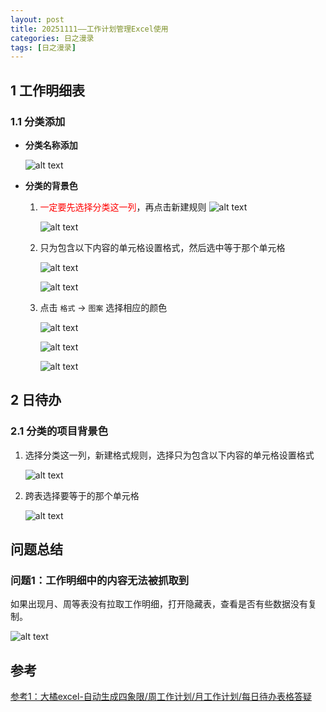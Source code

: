 ```yaml
---
layout: post
title: 20251111——工作计划管理Excel使用
categories: 日之漫录
tags: [日之漫录]
---
```


## 1 工作明细表

### 1.1 分类添加

- **分类名称添加**

  ![alt text](/assets/rizhimanlu/20250311/image/image.png)

- **分类的背景色**

  1.  <font color="red">一定要先选择分类这一列</font>，再点击新建规则
      ![alt text](/assets/rizhimanlu/20250311/image/image-7.png)
      
      ![alt text](/assets/rizhimanlu/20250311/image/image-1.png)

  2. 只为包含以下内容的单元格设置格式，然后选中等于那个单元格

      ![alt text](/assets/rizhimanlu/20250311/image/image-2.png)

      ![alt text](/assets/rizhimanlu/20250311/image/image-3.png)

  3. 点击 `格式` -> `图案` 选择相应的颜色
      
      ![alt text](/assets/rizhimanlu/20250311/image/image-4.png)

      ![alt text](/assets/rizhimanlu/20250311/image/image-5.png)

      ![alt text](/assets/rizhimanlu/20250311/image/image-6.png)
  

## 2 日待办

### 2.1 分类的项目背景色

  1. 选择分类这一列，新建格式规则，选择只为包含以下内容的单元格设置格式
    
      ![alt text](/assets/rizhimanlu/20250311/image/image-8.png)

  2. 跨表选择要等于的那个单元格
  
      ![alt text](/assets/rizhimanlu/20250311/image/image-9.png)


## 问题总结

### 问题1：工作明细中的内容无法被抓取到

如果出现月、周等表没有拉取工作明细，打开隐藏表，查看是否有些数据没有复制。

![alt text](/assets/rizhimanlu/20250311/image/image-10.png)


## 参考

[参考1：大橘excel-自动生成四象限/周工作计划/月工作计划/每日待办表格答疑](https://www.bilibili.com/video/BV1Q94y1h7wJ/?vd_source=e6b01e2e688ed9241677df121e4b897a)